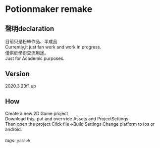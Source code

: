 # Potionmaker remake

## 聲明declaration
目前只是粉絲作品、半成品<br>
Currently,it just fan work and work in progress.<br>
僅供於學術交流用途。<br>
Just for Academic purposes.

## Version
2020.3.23f1 up

## How
Create a new 2D Game project<br>
Download this, put and overrride Assets and ProjectSettings<br>
Then open the project
Click file->Build Settings
Change platform to ios or android.

###### tags: `github`
